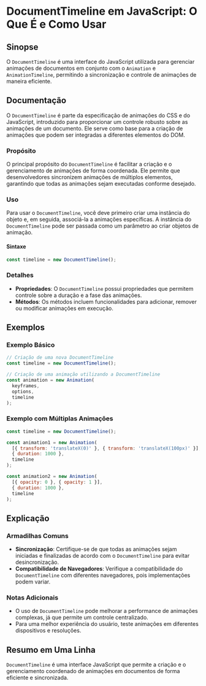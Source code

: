 <!--
Meta Description: # DocumentTimeline em JavaScript: O Que É e Como Usar ## Sinopse O `DocumentTimeline` é uma interface do JavaScript utilizada para gerenciar animações...
Meta Keywords: documenttimeline, animações, que, javascript, uma
-->

# DocumentTimeline em JavaScript: O Que É e Como Usar

## Sinopse
O `DocumentTimeline` é uma interface do JavaScript utilizada para gerenciar animações de documentos em conjunto com o `Animation` e `AnimationTimeline`, permitindo a sincronização e controle de animações de maneira eficiente.

## Documentação
O `DocumentTimeline` é parte da especificação de animações do CSS e do JavaScript, introduzido para proporcionar um controle robusto sobre as animações de um documento. Ele serve como base para a criação de animações que podem ser integradas a diferentes elementos do DOM.

### Propósito
O principal propósito do `DocumentTimeline` é facilitar a criação e o gerenciamento de animações de forma coordenada. Ele permite que desenvolvedores sincronizem animações de múltiplos elementos, garantindo que todas as animações sejam executadas conforme desejado.

### Uso
Para usar o `DocumentTimeline`, você deve primeiro criar uma instância do objeto e, em seguida, associá-la a animações específicas. A instância do `DocumentTimeline` pode ser passada como um parâmetro ao criar objetos de animação.

#### Sintaxe
```javascript
const timeline = new DocumentTimeline();
```

### Detalhes
- **Propriedades**: O `DocumentTimeline` possui propriedades que permitem controle sobre a duração e a fase das animações.
- **Métodos**: Os métodos incluem funcionalidades para adicionar, remover ou modificar animações em execução.

## Exemplos
### Exemplo Básico
```javascript
// Criação de uma nova DocumentTimeline
const timeline = new DocumentTimeline();

// Criação de uma animação utilizando a DocumentTimeline
const animation = new Animation(
  keyframes,
  options,
  timeline
);
```

### Exemplo com Múltiplas Animações
```javascript
const timeline = new DocumentTimeline();

const animation1 = new Animation(
  [{ transform: 'translateX(0)' }, { transform: 'translateX(100px)' }],
  { duration: 1000 },
  timeline
);

const animation2 = new Animation(
  [{ opacity: 0 }, { opacity: 1 }],
  { duration: 1000 },
  timeline
);
```

## Explicação
### Armadilhas Comuns
- **Sincronização**: Certifique-se de que todas as animações sejam iniciadas e finalizadas de acordo com o `DocumentTimeline` para evitar desincronização.
- **Compatibilidade de Navegadores**: Verifique a compatibilidade do `DocumentTimeline` com diferentes navegadores, pois implementações podem variar.

### Notas Adicionais
- O uso de `DocumentTimeline` pode melhorar a performance de animações complexas, já que permite um controle centralizado.
- Para uma melhor experiência do usuário, teste animações em diferentes dispositivos e resoluções.

## Resumo em Uma Linha
`DocumentTimeline` é uma interface JavaScript que permite a criação e o gerenciamento coordenado de animações em documentos de forma eficiente e sincronizada.